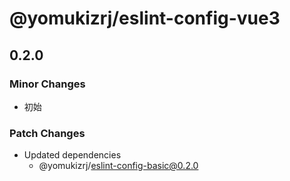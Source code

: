 # @yomukizrj/eslint-config-vue3

## 0.2.0

### Minor Changes

- 初始

### Patch Changes

- Updated dependencies
  - @yomukizrj/eslint-config-basic@0.2.0
